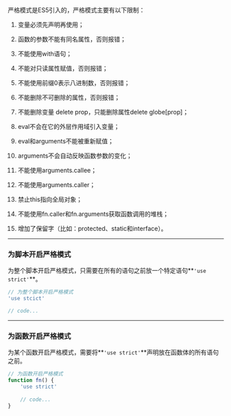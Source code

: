 严格模式是ES5引入的，严格模式主要有以下限制：

1. 变量必须先声明再使用；

2. 函数的参数不能有同名属性，否则报错；

3. 不能使用with语句；

4. 不能对只读属性赋值，否则报错；

5. 不能使用前缀0表示八进制数，否则报错；

6. 不能删除不可删除的属性，否则报错；

7. 不能删除变量 delete prop，只能删除属性delete globe[prop]；

8. eval不会在它的外层作用域引入变量；

9. eval和arguments不能被重新赋值；

10. arguments不会自动反映函数参数的变化；

11. 不能使用arguments.callee；

12. 不能使用arguments.caller；

13. 禁止this指向全局对象；

14. 不能使用fn.caller和fn.arguments获取函数调用的堆栈；

15. 增加了保留字（比如：protected、static和interface）。

---

### 为脚本开启严格模式

​	为整个脚本开启严格模式，只需要在所有的语句之前放一个特定语句**`'use strict'`**。

```javascript
// 为整个脚本开启严格模式
'use stcict'

// code...
```

---

### 为函数开启严格模式

​	为某个函数开启严格模式，需要将**`'use strict'`**声明放在函数体的所有语句之前。

```javascript
// 为函数开启严格模式
function fn() {
	'use strict'
  
	// code...
}
```

